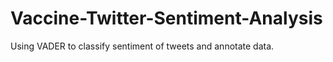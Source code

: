 # Vaccine-Twitter-Sentiment-Analysis
Using VADER to classify sentiment of tweets and annotate data.
